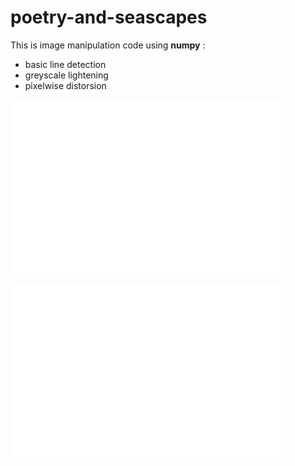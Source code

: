 # poetry-and-seascapes

This is image manipulation code using **numpy** : 

- basic line detection
- greyscale lightening 
- pixelwise distorsion

![sea1](https://github.com/macbuse/poetry-and-seascapes/blob/master/ppr.png)

![sea2](https://github.com/macbuse/poetry-and-seascapes/blob/master/sea_poem.png)
